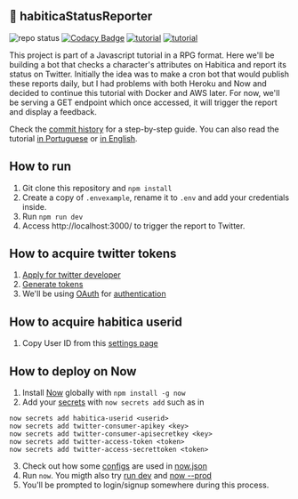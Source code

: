 ## :mega: habiticaStatusReporter

![repo status](https://img.shields.io/badge/project%20status-finished-success)
[![Codacy Badge](https://api.codacy.com/project/badge/Grade/f459d2496f0446d1b3b9ec6cbd590589)](https://www.codacy.com/manual/Markkop/habiticaStatusReporter?utm_source=github.com&utm_medium=referral&utm_content=Markkop/habiticaStatusReporter&utm_campaign=Badge_Grade)
[![tutorial](https://img.shields.io/badge/tutorial-portuguese-blueviolet)](https://blog.geekhunter.com.br/como-aprender-javascript-como-javascripter)
[![tutorial](https://img.shields.io/badge/tutorial-english-blueviolet)](https://dev.to/heymarkkop/how-to-start-coding-with-the-javascripter-class-38m2)

This project is part of a Javascript tutorial in a RPG format.
Here we'll be building a bot that checks a character's attributes on Habitica and report its status on Twitter.
Initially the idea was to make a cron bot that would publish these reports daily, but I had problems with both Heroku and Now and decided to continue this tutorial with Docker and AWS later. For now, we'll be serving a GET endpoint which once accessed, it will trigger the report and display a feedback.

Check the [commit history](https://github.com/Markkop/habiticaStatusReporter/commits/master) for a step-by-step guide.
You can also read the tutorial [in Portuguese](https://blog.geekhunter.com.br/como-aprender-javascript-como-javascripter) or [in English](https://dev.to/heymarkkop/how-to-start-coding-with-the-javascripter-class-38m2).

## How to run

1.  Git clone this repository and `npm install`
2.  Create a copy of `.envexample`, rename it to `.env` and add your credentials inside.
3.  Run `npm run dev`
4.  Access http://localhost:3000/ to trigger the report to Twitter.

## How to acquire twitter tokens

1.  [Apply for twitter developer](https://developer.twitter.com/en/apply)
2.  [Generate tokens](https://developer.twitter.com/en/docs/basics/authentication/guides/access-tokens)
3.  We'll be using [OAuth](https://www.npmjs.com/package/oauth) for [authentication](https://developer.twitter.com/en/docs/basics/authentication/overview/oauth)

## How to acquire habitica userid

1.  Copy User ID from this [settings page](https://habitica.com/user/settings/api)

## How to deploy on Now

1.  Install [Now](https://zeit.co/download) globally with `npm install -g now`
2.  Add your [secrets](https://zeit.co/docs/v2/environment-variables-and-secrets) with `now secrets add` such as in

```
now secrets add habitica-userid <userid>
now secrets add twitter-consumer-apikey <key>
now secrets add twitter-consumer-apisecretkey <key>
now secrets add twitter-access-token <token>
now secrets add twitter-access-secrettoken <token>
```

3.  Check out how some [configs](https://zeit.co/docs/configuration/) are used in [now.json](now.json)
4.  Run `now`. You migth also try [run dev](https://zeit.co/blog/now-dev) and [now --prod](https://zeit.co/docs/now-cli#commands/now/unique-options)
5.  You'll be prompted to login/signup somewhere during this process.
